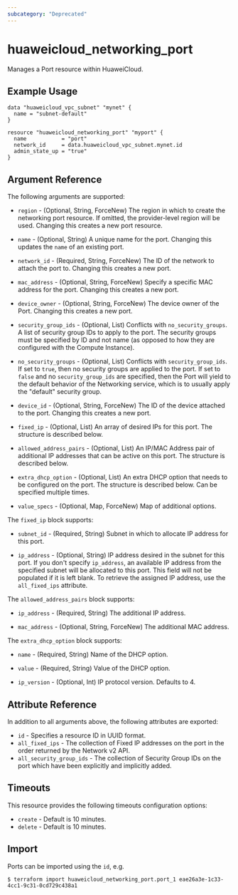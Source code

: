 ```yaml
---
subcategory: "Deprecated"
---
```


# huaweicloud_networking_port

Manages a Port resource within HuaweiCloud.

## Example Usage

```hcl
data "huaweicloud_vpc_subnet" "mynet" {
  name = "subnet-default"
}

resource "huaweicloud_networking_port" "myport" {
  name           = "port"
  network_id     = data.huaweicloud_vpc_subnet.mynet.id
  admin_state_up = "true"
}
```

## Argument Reference

The following arguments are supported:

* `region` - (Optional, String, ForceNew) The region in which to create the networking port resource. If omitted, the
  provider-level region will be used. Changing this creates a new port resource.

* `name` - (Optional, String) A unique name for the port. Changing this updates the `name` of an existing port.

* `network_id` - (Required, String, ForceNew) The ID of the network to attach the port to. Changing this creates a new
  port.

* `mac_address` - (Optional, String, ForceNew) Specify a specific MAC address for the port. Changing this creates a new
  port.

* `device_owner` - (Optional, String, ForceNew) The device owner of the Port. Changing this creates a new port.

* `security_group_ids` - (Optional, List) Conflicts with `no_security_groups`. A list of security group IDs to apply to
  the port. The security groups must be specified by ID and not name (as opposed to how they are configured with the
  Compute Instance).

* `no_security_groups` - (Optional, List) Conflicts with `security_group_ids`. If set to
  `true`, then no security groups are applied to the port. If set to `false` and no `security_group_ids` are specified,
  then the Port will yield to the default behavior of the Networking service, which is to usually apply the "default"
  security group.

* `device_id` - (Optional, String, ForceNew) The ID of the device attached to the port. Changing this creates a new
  port.

* `fixed_ip` - (Optional, List) An array of desired IPs for this port. The structure is described below.

* `allowed_address_pairs` - (Optional, List) An IP/MAC Address pair of additional IP addresses that can be active on
  this port. The structure is described below.

* `extra_dhcp_option` - (Optional, List) An extra DHCP option that needs to be configured on the port. The structure is
  described below. Can be specified multiple times.

* `value_specs` - (Optional, Map, ForceNew) Map of additional options.

The `fixed_ip` block supports:

* `subnet_id` - (Required, String) Subnet in which to allocate IP address for this port.

* `ip_address` - (Optional, String) IP address desired in the subnet for this port. If you don't specify `ip_address`,
  an available IP address from the specified subnet will be allocated to this port. This field will not be populated if
  it is left blank. To retrieve the assigned IP address, use the `all_fixed_ips`
  attribute.

The `allowed_address_pairs` block supports:

* `ip_address` - (Required, String) The additional IP address.

* `mac_address` - (Optional, String, ForceNew) The additional MAC address.

The `extra_dhcp_option` block supports:

* `name` - (Required, String) Name of the DHCP option.

* `value` - (Required, String) Value of the DHCP option.

* `ip_version` - (Optional, Int) IP protocol version. Defaults to 4.

## Attribute Reference

In addition to all arguments above, the following attributes are exported:

* `id` - Specifies a resource ID in UUID format.
* `all_fixed_ips` - The collection of Fixed IP addresses on the port in the order returned by the Network v2 API.
* `all_security_group_ids` - The collection of Security Group IDs on the port which have been explicitly and implicitly
  added.

## Timeouts

This resource provides the following timeouts configuration options:

* `create` - Default is 10 minutes.
* `delete` - Default is 10 minutes.

## Import

Ports can be imported using the `id`, e.g.

```
$ terraform import huaweicloud_networking_port.port_1 eae26a3e-1c33-4cc1-9c31-0cd729c438a1
```
